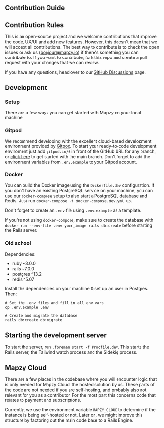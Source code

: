 ## Contribution Guide

## Contribution Rules

This is an open-source project and we welcome contributions that improve the code, UX/UI and add new features. However, this doesn't mean that we will accept all contributions. The best way to contribute is to check the open issues or ask us (bonjour@mapzy.io) if there's something you can contribute to.
If you want to contribute, fork this repo and create a pull request with your changes that we can review.

If you have any questions, head over to our [GitHub Discussions](https://github.com/mapzy/mapzy/discussions) page.

## Development

### Setup

There are a few ways you can get started with Mapzy on your local machine.

### Gitpod

We recommend developing with the excellent cloud-based development environment provided by [Gitpod](gitpod.io/). To start your ready-to-code development enviroment just add `gitpod.io/#` in front of the GitHub URL for any branch, or [click here](https://gitpod.io/#https://github.com/mapzy/mapzy) to get started with the main branch. Don't forget to add the environment variables from `.env.example` to your Gitpod account.

### Docker

You can build the Docker image using the `Dockerfile.dev` configuration. If you don't have an existing PostgreSQL service on your machine, you can use our `docker-compose` setup to also start a PostgreSQL database and Redis. Just run `docker-compose -f docker-compose.dev.yml up`.

Don't forget to create an `.env` file using `.env.example` as a template.

If you're not using `docker-compose`, make sure to create the database with `docker run --env-file .env your_image rails db:create` before starting the Rails server.

### Old school

Dependencies:
- ruby ~3.0.0
- rails ~7.0.0
- postgres ^13.2
- redis ^5.07

Install the dependencies on your machine & set up an user in Postgres. Then:
```
# Set the .env files and fill in all env vars
cp .env.example .env

# Create and migrate the database
rails db:create db:migrate
```

## Starting the development server
To start the server, run `.foreman start -f Procfile.dev`. This starts the Rails server, the Tailwind watch process and the Sidekiq process.


## Mapzy Cloud
There are a few places in the codebase where you will encounter logic that is only needed for Mapzy Cloud, the hosted solution by us. These parts of the code are not needed if you are self-hosting, and probably also not relevant for you as a contributor. For the most part this concerns code that relates to payment and subscriptions.

Currently, we use the environment variable `MAPZY_CLOUD` to determine if the instance is being self-hosted or not. Later on, we might improve this structure by factoring out the main code base to a Rails Engine.